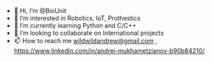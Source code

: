 - 👋 Hi, I’m @BioUnit
- 👀 I’m interested in Robotics, IoT, Prothestics
- 🌱 I’m currently learning Python and C/C++
- 💞️ I’m looking to collaborate on International projects
- 📫 How to reach me wildwildandrew@gmail.com , https://www.linkedin.com/in/andrei-mukhametzianov-b90b84210/

<!---
BioUnit/BioUnit is a ✨ special ✨ repository because its `README.md` (this file) appears on your GitHub profile.
You can click the Preview link to take a look at your changes.
--->
